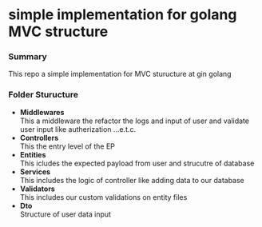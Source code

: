 # simple implementation for golang MVC structure

### Summary

This repo a simple implementation for MVC sturucture at gin golang

### Folder Sturucture

- **Middlewares** <br />
  This a middleware the refactor the logs and input of user and validate user input like autherization ...e.t.c.<br />
- **Controllers** <br />
  This the entry level of the EP<br />
- **Entities** <br />
  This icludes the expected payload from user and strucutre of database <br />
- **Services** <br />
  This includes the logic of controller like adding data to our database <br />
- **Validators** <br />
  This includes our custom validations on entity files <br />
- **Dto** <br />
  Structure of user data input
